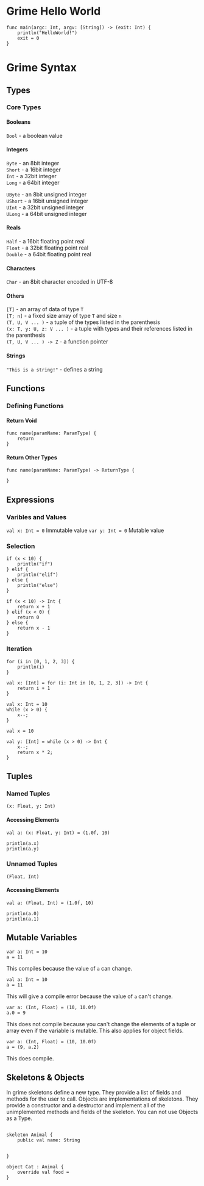 # Grime Hello World
```
func main(argc: Int, argv: [String]) -> (exit: Int) {
	println("HelloWorld!")
	exit = 0
}
```

# Grime Syntax

## Types

### Core Types

#### Booleans

`Bool` - a boolean value

#### Integers

`Byte` - an 8bit integer  
`Short` - a 16bit integer  
`Int` - a 32bit integer  
`Long` - a 64bit integer  

`UByte` - an 8bit unsigned integer  
`UShort` - a 16bit unsigned integer  
`UInt` - a 32bit unsigned integer  
`ULong` - a 64bit unsigned integer

#### Reals

`Half` - a 16bit floating point real  
`Float` - a 32bit floating point real  
`Double` - a 64bit floating point real  

#### Characters

`Char` - an 8bit character encoded in UTF-8

#### Others

`[T]` - an array of data of type `T`  
`[T; n]` - a fixed size array of type `T` and size `n`  
`(T, U, V ... )` - a tuple of the types listed in the parenthesis  
`(x: T, y: U, z: V ... )` - a tuple with types and their references listed in the parenthesis  
`(T, U, V ... ) -> Z` - a function pointer  

#### Strings

`"This is a string!"` - defines a string  

## Functions

### Defining Functions

#### Return Void
```
func name(paramName: ParamType) {
	return
}
```

#### Return Other Types
```
func name(paramName: ParamType) -> ReturnType {

}
```

## Expressions

### Varibles and Values

`val x: Int = 0` Immutable value
`var y: Int = 0` Mutable value

### Selection
```
if (x < 10) {
	println("if")
} elif {
	println("elif")
} else {
	println("else")
}
```

```
if (x < 10) -> Int {
	return x + 1
} elif (x < 0) {
	return 0
} else {
	return x - 1
}
```

### Iteration
```
for (i in [0, 1, 2, 3]) {
	println(i)
}
```

```
val x: [Int] = for (i: Int in [0, 1, 2, 3]) -> Int {
	return i + 1
}
```

```
val x: Int = 10
while (x > 0) {
	x--;
}
```

```
val x = 10

val y: [Int] = while (x > 0) -> Int {
	x--;
	return x * 2;
}
```

## Tuples

### Named Tuples

`(x: Float, y: Int)`

#### Accessing Elements

```
val a: (x: Float, y: Int) = (1.0f, 10)

println(a.x)
println(a.y)
```

### Unnamed Tuples

`(Float, Int)`

#### Accessing Elements

```
val a: (Float, Int) = (1.0f, 10)

println(a.0)
println(a.1)
```


## Mutable Variables

```
var a: Int = 10
a = 11
```

This compiles because the value of `a` can change.

```
val a: Int = 10
a = 11
```

This will give a compile error because the value of `a` can't change.

```
var a: (Int, Float) = (10, 10.0f)
a.0 = 9
```

This does not compile because you can't change the elements of a tuple or array even if the variable is mutable. This also applies for object fields.

```
var a: (Int, Float) = (10, 10.0f)
a = (9, a.2)
```

This does compile.


## Skeletons & Objects

In grime skeletons define a new type. They provide a list of fields and methods for the user to call. Objects are implementations of skeletons. They provide a constructor and a destructor and implement all of the unimplemented methods and fields of the skeleton. You can not use Objects as a Type.

```

skeleton Animal {
	public val name: String


}

object Cat : Animal {
	override val food =
}
```
